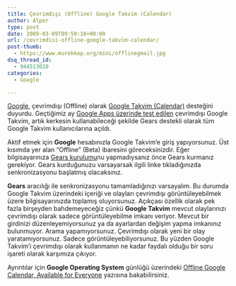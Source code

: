 ```yaml
---
title: Çevrimdışı (Offline) Google Takvim (Calendar)
author: Alper
type: post
date: 2009-03-09T09:59:18+00:00
url: /cevrimdisi-offline-google-takvim-calendar/
post-thumb:
  - https://www.murekkep.org/mini/offlinegmail.jpg
dsq_thread_id:
  - 944513020
categories:
  - Google

---
```

[Google][1], çevrimdışı (Offline) olarak [Google Takvim (Calendar)][2] desteğini duyurdu. Geçtiğimiz ay [Google Apps üzerinde test edilen][3] çevrimdışı Google Takvim, artık kerkesin kullanabileceği şekilde Gears destekli olarak tüm Google Takvim kullanıcılarına açıldı. 

Aktif etmek için **Google** hesabınızla Google Takvim&#8217;e giriş yapıyorsunuz. Üst kısımda yer alan &#8220;Offline&#8221; (Beta) ibaresini göreceksinizdir. Eğer bilgisayarınıza [Gears kurulumu][4]nu yapmadıysanız önce Gears kurmanız gerekiyor. Gears kurduğunuzu varsayarsak ilgili linke tıkladığınızda senkronizasyonu başlatmış olacaksınız. <!--more-->

**Gears** aracılığı ile senkronizasyonu tamamladığınızı varsayalım. Bu durumda Google Takvim üzerindeki içeriği ve olayları çevrimdışı görüntüleyebilmek üzere bilgisayarınızda toplamış oluyorsunuz. Açıkçası özellik olarak pek fazla birşeyden bahdemeyeceğiz çünkü **Google Takvim** mevcut olaylarınızı çevrimdışı olarak sadece görüntüleyebilme imkanı veriyor. Mevcut bir girdinizi düzenleyemiyorsunuz ya da ayarlardan değişim yapma imkanınız bulunmuyor. Arama yapamıyorsunuz. Çevrimdışı olarak yeni bir olay yaratamıyorsunuz. Sadece görüntüleyebiliyorsunuz. Bu yüzden Google Takvim&#8217;i çevrimdışı olarak kullanmanın ne kadar faydalı olduğu bir soru işareti olarak karşımıza çıkıyor. 

Ayrıntılar için **Google Operating System** günlüğü üzerindeki [Offline Google Calendar, Available for Everyone][5] yazısına bakabilirsiniz.

 [1]: https://www.murekkep.org/konu/web-uygulamalari-ve-internet/google
 [2]: http://www.google.com/calendar
 [3]: http://googlesystem.blogspot.com/2009/02/offline-google-calendar.html
 [4]: http://gears.google.com/
 [5]: http://googlesystem.blogspot.com/2009/03/offline-google-calendar-available-for.html